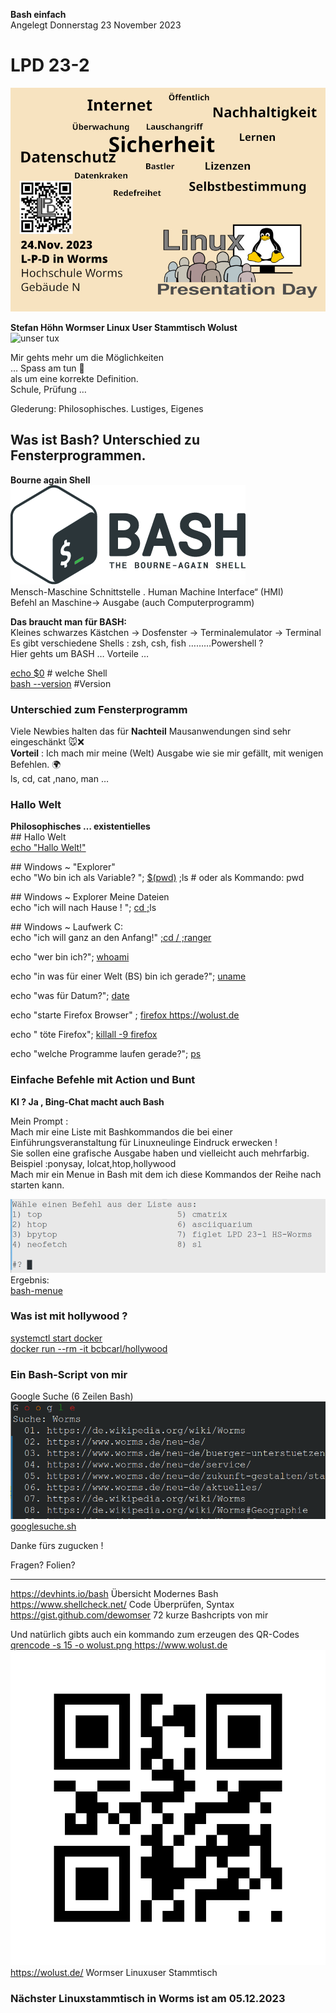 **Bash einfach**  
Angelegt Donnerstag 23 November 2023

# LPD 23-2<span id="lpd-23-2" class="h_anchor"></span>

  

![Flyer LPD 23-2 in Worms](images/Flyer_cloud.wo.jpg)

  
  

**Stefan Höhn Wormser Linux User Stammtisch Wolust**  
![unser tux](images/wolust-tux.png)

  

Mir gehts mehr um die Möglichkeiten  
… Spass am tun 🤗️  
als um eine korrekte Definition.  
Schule, Prüfung …

  

Glederung: Philosophisches. Lustiges, Eigenes

  

## Was ist Bash? Unterschied zu Fensterprogrammen.<span id="was-ist-bash-unterschied-zu-fensterprogrammen" class="h_anchor"></span>

**Bourne again Shell**  
![bash-logo](images/bash.png)  
Mensch-Maschine Schnittstelle . Human Machine Interface“ (HMI)  
Befehl an Maschine-\> Ausgabe (auch Computerprogramm)

  

**Das braucht man für BASH:**  
Kleines schwarzes Kästchen -\> Dosfenster -\> Terminalemulator -\>
Terminal  
Es gibt verschiedene Shells : zsh, csh, fish ………Powershell ?  
Hier gehts um BASH … Vorteile …

  

<u>echo \$0</u> \# welche Shell  
<u>bash --version</u> \#Version

  
  

### Unterschied zum Fensterprogramm<span id="unterschied-zum-fensterprogramm" class="h_anchor"></span>

Viele Newbies halten das für **Nachteil** Mausanwendungen sind sehr
eingeschänkt 🐭️❌️  
**Vorteil** : Ich mach mir meine (Welt) Ausgabe wie sie mir gefällt, mit
wenigen Befehlen. 🌍️  
ls, cd, cat ,nano, man …

  

### Hallo Welt<span id="hallo-welt" class="h_anchor"></span>

**Philosophisches … existentielles**  
\## Hallo Welt  
<u>echo "Hallo Welt!"</u>

  

\## Windows ~ "Explorer"  
echo "Wo bin ich als Variable? "; <u>\$(pwd)</u> ;ls \# oder als
Kommando: pwd

  

\## Windows ~ Explorer Meine Dateien  
echo "ich will nach Hause ! "; <u>cd ;</u>ls

  

\## Windows ~ Laufwerk C:  
echo "ich will ganz an den Anfang!" <u>;cd / ;ranger</u>

  

echo "wer bin ich?"; <u>whoami</u>

  

echo "in was für einer Welt (BS) bin ich gerade?"; <u>uname</u>

  

echo "was für Datum?"; <u>date</u>

  

echo "starte Firefox Browser" ; <u>firefox
<a href="https://wolust.de" class="https"
title="https://wolust.de">https://wolust.de</a></u>

  

echo " töte Firefox"; <u>killall -9 firefox</u>

  

echo "welche Programme laufen gerade?"; <u>ps</u>

  

### Einfache Befehle mit Action und Bunt<span id="einfache-befehle--mit-action-und-bunt" class="h_anchor"></span>

**KI ? Ja , Bing-Chat macht auch Bash**

  

Mein Prompt :  
Mach mir eine Liste mit Bashkommandos die bei einer
Einführungsveranstaltung für Linuxneulinge Eindruck erwecken !  
Sie sollen eine grafische Ausgabe haben und vielleicht auch mehrfarbig.
Beispiel :ponysay, lolcat,htop,hollywood  
Mach mir ein Menue in Bash mit dem ich diese Kommandos der Reihe nach
starten kann.

  

![bash.menue](images/bas-menue.png)  
Ergebnis:  
[bash-menue](bash-menue.sh)

  

### Was ist mit hollywood ?<span id="was-ist-mit-hollywood-" class="h_anchor"></span>

<u>systemctl start docker</u>  
<u>docker run --rm -it bcbcarl/hollywood</u>

  

### Ein Bash-Script von mir<span id="ein-bash-script-von-mir" class="h_anchor"></span>

Google Suche (6 Zeilen Bash)  
![googlesuche](images/google-suche.png)  
<a href="https://gist.github.com/dewomser/aa12dff5724d12fa1e24b94251e785fe" class="file"
title="~/bin/googlesuche.sh">googlesuche.sh</a>

  

Danke fürs zugucken !

  

Fragen? Folien?

------------------------------------------------------------------------

  

<a href="https://devhints.io/bash" class="https"
title="https://devhints.io/bash">https://devhints.io/bash</a> Übersicht
Modernes Bash  
<a href="https://www.shellcheck.net/" class="https"
title="https://www.shellcheck.net/">https://www.shellcheck.net/</a> Code
Überprüfen, Syntax  
<a href="https://gist.github.com/dewomser" class="https"
title="https://gist.github.com/dewomser">https://gist.github.com/dewomser</a>
72 kurze Bashcripts von mir

  

Und natürlich gibts auch ein kommando zum erzeugen des QR-Codes  
<u>qrencode -s 15 -o wolust.png
<a href="https://www.wolust.de" class="https"
title="https://www.wolust.de">https://www.wolust.de</a></u>  
![QR](images/wolust.png)  
<a href="https://wolust.de/" class="https"
title="https://wolust.de/">https://wolust.de/</a> Wormser Linuxuser
Stammtisch

### Nächster Linuxstammtisch in Worms ist am 05.12.2023<span id="nächster-linuxstammtisch-in-worms-ist-am-05122023" class="h_anchor"></span>

  
  
  
  
  
